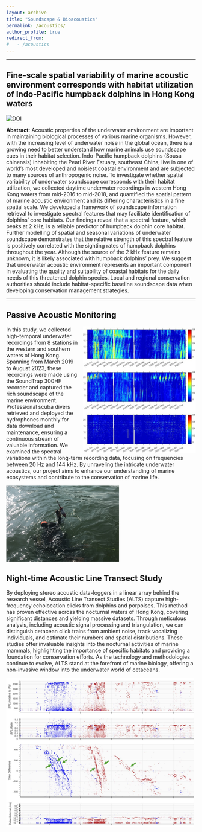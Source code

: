 ```yaml
---
layout: archive
title: "Soundscape & Bioacoustics"
permalink: /acoustics/
author_profile: true
redirect_from:
#   - /acoustics
---
```


---

## Fine-scale spatial variability of marine acoustic environment corresponds with habitat utilization of Indo-Pacific humpback dolphins in Hong Kong waters

[![DOI](https://img.shields.io/badge/10.1016/j.ecolind.2023.111228-logo?style=flat-square&label=DOI&labelColor=a9bcc2&color=edf1f0)](https://doi.org/10.1016/j.ecolind.2023.111228)

**Abstract**: Acoustic properties of the underwater environment are important in maintaining biological processes of various marine organisms. However, with the increasing level of underwater noise in the global ocean, there is a growing need to better understand how marine animals use soundscape cues in their habitat selection. Indo-Pacific humpback dolphins (Sousa chinensis) inhabiting the Pearl River Estuary, southeast China, live in one of world’s most developed and noisiest coastal environment and are subjected to many sources of anthropogenic noise. To investigate whether spatial variability of underwater soundscape corresponds with their habitat utilization, we collected daytime underwater recordings in western Hong Kong waters from mid-2016 to mid-2018, and quantified the spatial pattern of marine acoustic environment and its differing characteristics in a fine spatial scale. We developed a framework of soundscape information retrieval to investigate spectral features that may facilitate identification of dolphins’ core habitats. Our findings reveal that a spectral feature, which peaks at 2 kHz, is a reliable predictor of humpback dolphin core habitat. Further modelling of spatial and seasonal variations of underwater soundscape demonstrates that the relative strength of this spectral feature is positively correlated with the sighting rates of humpback dolphins throughout the year. Although the source of the 2 kHz feature remains unknown, it is likely associated with humpback dolphins’ prey. We suggest that underwater acoustic environment represents an important component in evaluating the quality and suitability of coastal habitats for the daily needs of this threatened dolphin species. Local and regional conservation authorities should include habitat-specific baseline soundscape data when developing conservation management strategies.

---

## Passive Acoustic Monitoring

<img src="/images/acoustics-pam-longterm.png" alt="acoustics" style="float: right; margin-left: 10px; width: 300px;" />

In this study, we collected high-temporal underwater recordings from 8 stations in the western and southern waters of Hong Kong. Spanning from March 2019 to August 2023, these recordings were made using the SoundTrap 300HF recorder and captured the rich soundscape of the marine environment. Professional scuba divers retrieved and deployed the hydrophones monthly for data download and maintenance, ensuring a continuous stream of valuable information. We examined the spectral variations within the long-term recording data, focusing on frequencies between 20 Hz and 144 kHz. By unraveling the intricate underwater acoustics, our project aims to enhance our understanding of marine ecosystems and contribute to the conservation of marine life.

<img src="/images/acoustics-diver.png" alt="acoustics" style="float: center; width: 300px;" />

## Night-time Acoustic Line Transect Study

By deploying stereo acoustic data-loggers in a linear array behind the research vessel, Acoustic Line Transect Studies (ALTS) capture high-frequency echolocation clicks from dolphins and porpoises. This method has proven effective across the nocturnal waters of Hong Kong, covering significant distances and yielding massive datasets. Through meticulous analysis, including acoustic signal processing and triangulation, we can distinguish cetacean click trains from ambient noise, track vocalizing individuals, and estimate their numbers and spatial distributions. These studies offer invaluable insights into the nocturnal activities of marine mammals, highlighting the importance of specific habitats and providing a foundation for conservation efforts. As the technology and methodologies continue to evolve, ALTS stand at the forefront of marine biology, offering a non-invasive window into the underwater world of cetaceans.

<img src="/images/acoustics-ALTS-trace.png" alt="acoustics" style="float: center; width: 500px;" />
